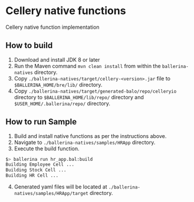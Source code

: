 # Cellery native functions
Cellery native function implementation


## How to build

1. Download and install JDK 8 or later
2. Run the Maven command ``mvn clean install`` from within the ``ballerina-natives`` directory.
3. Copy `./ballerina-natives/target/cellery-<version>.jar` file to `$BALLERINA_HOME/bre/lib/` directory.
4. Copy `./ballerina-natives/target/generated-balo/repo/celleryio` directory to `$BALLERINA_HOME/lib/repo/` directory 
and `$USER_HOME/.ballerina/repo/` directory.

## How to run Sample

1. Build and install native functions as per the instructions above.
2. Navigate to `./ballerina-natives/samples/HRApp` directory.
3. Execute the build function.
```bash
$> ballerina run hr_app.bal:build
Building Employee Cell ...
Building Stock Cell ...
Building HR Cell ...
```  
4. Generated yaml files will be located at `./ballerina-natives/samples/HRApp/target` directory.